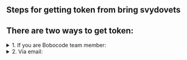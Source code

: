 ## Steps for getting token from bring svydovets

## There are two ways to get token:

<details>
<summary> 1. If you are Bobocode team member: </summary> 

a. Go to Slack Java Ultimate 2022 workspace     
b. Choose yourself, and send to yourself this message    
```
bring-svydovets-token
```
![Screenshot 2022-08-05 234421](https://user-images.githubusercontent.com/55089853/183160218-3c740076-c799-4ce1-86fb-981062a05bd1.png)
![Screenshot 2022-08-05 234506](https://user-images.githubusercontent.com/55089853/183161808-adfaa554-1489-4537-9da4-582c2c5fef7f.png)
</details>

<details>
<summary> 2. Via email: </summary> 

Send an email on:

```
bring.svydovets.team@gmail.com
```
  
Title:
```
Provide me bring token
```
Body:
```
bring-svydovets-token
```
![Screenshot 2022-08-06 011347](https://user-images.githubusercontent.com/55089853/183218300-a2d2c65f-f909-4c9d-ab54-9006e6e33077.png)
  
and in one minute you will get required tocken

</details>

